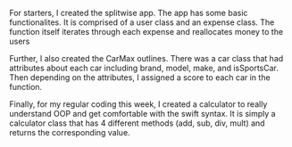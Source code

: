 For starters, I created the splitwise app. The app has some basic functionalites. It is comprised of a user class and an expense class. The function itself iterates through each expense and reallocates money to the users

Further, I also created the CarMax outlines. There was a car class that had attributes about each car including brand, model, make, and isSportsCar. Then depending on the attributes, I assigned a score to each car in the function.

Finally, for my regular coding this week, I created a calculator to really understand OOP and get comfortable with the swift syntax. It is simply a calculator class that has 4 different methods (add, sub, div, mult) and returns the corresponding value.


